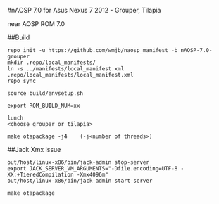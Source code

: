 
#nAOSP 7.0 for Asus Nexus 7 2012 - Grouper, Tilapia

near AOSP ROM 7.0

##Build

```
repo init -u https://github.com/wmjb/naosp_manifest -b nAOSP-7.0-grouper
mkdir .repo/local_manifests/
ln -s ../manifests/local_manifest.xml .repo/local_manifests/local_manifest.xml
repo sync

source build/envsetup.sh

export ROM_BUILD_NUM=xx

lunch
<choose grouper or tilapia>

make otapackage -j4    (-j<number of threads>)
```

##Jack Xmx issue

```
out/host/linux-x86/bin/jack-admin stop-server
export JACK_SERVER_VM_ARGUMENTS="-Dfile.encoding=UTF-8 -XX:+TieredCompilation -Xmx4096m"
out/host/linux-x86/bin/jack-admin start-server

make otapackage
```
